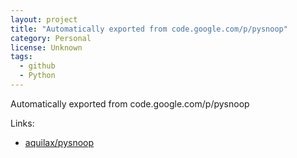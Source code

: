 ```yaml
---
layout: project
title: "Automatically exported from code.google.com/p/pysnoop"
category: Personal
license: Unknown
tags:
  - github
  - Python
---
```


Automatically exported from code.google.com/p/pysnoop

Links:

* [aquilax/pysnoop](https://github.com/aquilax/pysnoop)
